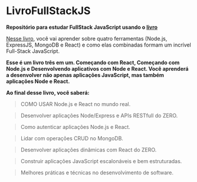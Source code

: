 # LivroFullStackJS

**Repositório para estudar FullStack JavaScript usando o [livro](http://stack.desenvolvedor.expert/)**

[Nesse livro](http://stack.desenvolvedor.expert/), você vai aprender sobre quatro ferramentas (Node.js, ExpressJS, MongoDB e React) e como elas combinadas formam um incrível Full-Stack JavaScript.

**Esse é um livro três em um. Começando com React, Começando com Node.js e Desenvolvendo aplicativos com Node e React. Você aprenderá a desenvolver não apenas aplicações JavaScript, mas também aplicações Node e React.**

**Ao final desse livro, você saberá:**

> COMO USAR Node.js e React no mundo real.

> Desenvolver aplicações Node/Express e APIs RESTfull do ZERO.

> Como autenticar aplicações Node.js e React.

> Lidar com operações CRUD no MongoDB.

> Desenvolver aplicações dinâmicas com React do ZERO.

> Construir aplicações JavaScript escalonáveis e bem estruturadas.

> Melhores práticas e técnicas no desenvolvimento de software.
